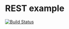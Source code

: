 # REST example

[![Build Status](https://travis-ci.org/javasetraining/rest.svg?branch=master)](https://github.com/javasetraining/rest)

